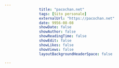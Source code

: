 ---
                title: "pacochan.net"
                tags: [Sito personale]
                externalUrl: "https://pacochan.net"
                date: 9956-08-08
                showDate: false
                showAuthor: false
                showReadingTime: false
                showEdit: false
                showLikes: false
                showViews: false
                layoutBackgroundHeaderSpace: false
                ---

